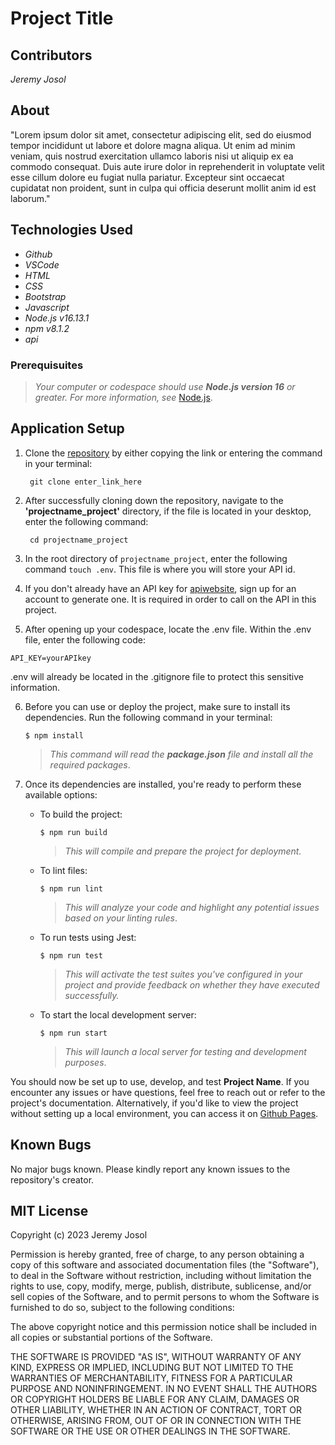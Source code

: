 # Project Title

## Contributors
_Jeremy Josol_

## About
"Lorem ipsum dolor sit amet, consectetur adipiscing elit, sed do eiusmod tempor incididunt ut labore et dolore magna aliqua. Ut enim ad minim veniam, quis nostrud exercitation ullamco laboris nisi ut aliquip ex ea commodo consequat. Duis aute irure dolor in reprehenderit in voluptate velit esse cillum dolore eu fugiat nulla pariatur. Excepteur sint occaecat cupidatat non proident, sunt in culpa qui officia deserunt mollit anim id est laborum."

## Technologies Used

* _Github_
* _VSCode_
* _HTML_
* _CSS_
* _Bootstrap_
* _Javascript_
* _Node.js v16.13.1_
* _npm v8.1.2_
* _api_

### Prerequisuites
> _Your computer or codespace should use **Node.js version 16** or greater. For more information, see_ [Node.js](https://nodejs.org/en).

## Application Setup

1. Clone the [repository](https://github.com/jeremyjosol/project_name.git) by either copying the link or entering the command in your terminal:
    ```
     git clone enter_link_here
    ```
2. After successfully cloning down the repository, navigate to the **'projectname_project'** directory, if the file is located in your desktop, enter the following command:
      ```
       cd projectname_project

3. In the root directory of `projectname_project`, enter the following command `touch .env`. This file is where you will store your API id.

4. If you don't already have an API key for [apiwebsite](apiwebsite), sign up for an account to generate one. It is required in order to call on the API in this project.

5. After opening up your codespace, locate the .env file. Within the .env file, enter the following code: 
```
API_KEY=yourAPIkey
```
.env will already be located in the .gitignore file to protect this sensitive information.

6. Before you can use or deploy the project, make sure to install its dependencies. Run the following command in your terminal:

    `$ npm install`

    > _This command will read the **package.json** file and install all the required packages_.

7. Once its dependencies are installed, you're ready to perform these available options:
    
    - To build the project:
    
      `$ npm run build`

      > _This will compile and prepare the project for deployment._

    - To lint files:

      `$ npm run lint`

      > _This will analyze your code and highlight any potential issues based on your linting rules_.

    - To run tests using Jest: 
    
      `$ npm run test`

      > _This will activate the test suites you've configured in your project and provide feedback on whether they have executed successfully._
        
    - To start the local development server: 
    
      `$ npm run start` 

      > _This will launch a local server for testing and development purposes_.

You should now be set up to use, develop, and test **Project Name**. If you encounter any issues or have questions, feel free to reach out or refer to the project's documentation. Alternatively, if you'd like to view the project without setting up a local environment, you can access it on [Github Pages](https://jeremyjosol.github.io/aug252023_project/). 


## Known Bugs
No major bugs known. Please kindly report any known issues to the repository's creator.

## MIT License
Copyright (c) 2023 Jeremy Josol

Permission is hereby granted, free of charge, to any person obtaining a copy of this software and associated documentation files (the "Software"), to deal in the Software without restriction, including without limitation the rights to use, copy, modify, merge, publish, distribute, sublicense, and/or sell copies of the Software, and to permit persons to whom the Software is furnished to do so, subject to the following conditions:

The above copyright notice and this permission notice shall be included in all copies or substantial portions of the Software.

THE SOFTWARE IS PROVIDED "AS IS", WITHOUT WARRANTY OF ANY KIND, EXPRESS OR IMPLIED, INCLUDING BUT NOT LIMITED TO THE WARRANTIES OF MERCHANTABILITY, FITNESS FOR A PARTICULAR PURPOSE AND NONINFRINGEMENT. IN NO EVENT SHALL THE AUTHORS OR COPYRIGHT HOLDERS BE LIABLE FOR ANY CLAIM, DAMAGES OR OTHER LIABILITY, WHETHER IN AN ACTION OF CONTRACT, TORT OR OTHERWISE, ARISING FROM, OUT OF OR IN CONNECTION WITH THE SOFTWARE OR THE USE OR OTHER DEALINGS IN THE SOFTWARE.